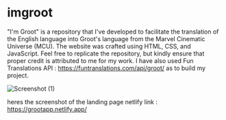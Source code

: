 # imgroot

"I'm Groot" is a repository that I've developed to facilitate the translation of the English language into Groot's language from the Marvel Cinematic Universe (MCU). The website was crafted using HTML, CSS, and JavaScript. Feel free to replicate the repository, but kindly ensure that proper credit is attributed to me for my work. I have also used Fun Translations API : https://funtranslations.com/api/groot/ as to build my project.




![Screenshot (1)](https://github.com/sandeepdas17/imgroot/assets/135645468/5bc6aa3d-748b-459a-b268-5376d5fadfd7)


heres the screenshot of the landing page 
netlify link : https://grootapp.netlify.app/


